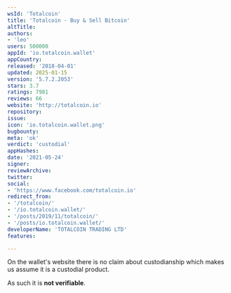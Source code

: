 ```yaml
---
wsId: 'Totalcoin'
title: 'Totalcoin - Buy & Sell Bitcoin'
altTitle: 
authors:
- 'leo'
users: 500000
appId: 'io.totalcoin.wallet'
appCountry: 
released: '2018-04-01'
updated: 2025-01-15
version: '5.7.2.2053'
stars: 3.7
ratings: 7981
reviews: 66
website: 'http://totalcoin.io'
repository: 
issue: 
icon: 'io.totalcoin.wallet.png'
bugbounty: 
meta: 'ok'
verdict: 'custodial'
appHashes: 
date: '2021-05-24'
signer: 
reviewArchive: 
twitter: 
social:
- 'https://www.facebook.com/totalcoin.io'
redirect_from:
- '/totalcoin/'
- '/io.totalcoin.wallet/'
- '/posts/2019/11/totalcoin/'
- '/posts/io.totalcoin.wallet/'
developerName: 'TOTALCOIN TRADING LTD'
features: 

---
```


On the wallet's website there is no claim about custodianship which makes us
assume it is a custodial product.

As such it is **not verifiable**.

